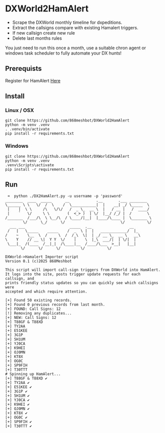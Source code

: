 # DXWorld2HamAlert

- Scrape the DXWorld monthly timeline for dxpeditions. 
- Extract the callsigns compare with existing Hamalert triggers.
- If new callsign create new rule
- Delete last months rules

You just need to run this once a month, use a suitable chron agent or windows task scheduler to fully automate your DX hunts!

## Prerequists
Register for HamAlert [Here](https://hamalert.org/register)
## Install

### Linux / OSX
```
git clone https://github.com/868meshbot/DXWorld2HamAlert
python -m venv .venv
. .venv/bin/activate
pip install -r requirements.txt
```
### Windows
```
git clone https://github.com/868meshbot/DXWorld2HamAlert
python -m venv .venv
.venv\Scripts\activate
pip install -r requirements.txt
```

## Run
```
 ➜  python ./DX2HamAlert.py -u username -p 'password'
________  ____  _____      __            .__       .___ ________
\______ \ \   \/  /  \    /  \___________|  |    __| _/ \_____  \
 |    |  \ \     /\   \/\/   /  _ \_  __ \  |   / __ |   /  ____/
 |    `   \/     \ \        (  <_> )  | \/  |__/ /_/ |  /       \
/_______  /___/\  \ \__/\  / \____/|__|  |____/\____ |  \_______ \
        \/      \_/      \/                         \/          \/
  ___ ___                    _____  .__                 __
 /   |   \_____    _____    /  _  \ |  |   ____________/  |_
/    ~    \__  \  /     \  /  /_\  \|  | _/ __ \_  __ \   __\
\    Y    // __ \|  Y Y  \/    |    \  |_\  ___/|  | \/|  |
 \___|_  /(____  /__|_|  /\____|__  /____/\___  >__|   |__|
       \/      \/      \/         \/          \/

DXWorld->Hamalert Importer script
Version 0.1 (c)2025 868Meshbot

This script will import call-sign triggers from DXWorld into HamAlert.
It logs into the site, posts trigger update requests for each callsign, and
prints friendly status updates so you can quickly see which callsigns were
accepted and which require attention.

[+] Found 50 existing records.
[+] Found 0 previous records from last month.
[+] FOUND: Call Signs: 12
[!] Removing any duplicates...
[+] NEW: Call Signs: 12
[+] T88GF & T88XD
[+] TY2AA
[+] E51KEE
[+] 3G1P
[+] 5H1UM
[+] YJ0CA
[+] K9HEI
[+] OJ0MN
[+] KT8X
[+] OG0C
[+] SP9FIH
[+] T30TTT
# Spinning up HamAlert...
[+] T88GF & T88XD ✔
[+] TY2AA ✔
[+] E51KEE ✔
[+] 3G1P ✔
[+] 5H1UM ✔
[+] YJ0CA ✔
[+] K9HEI ✔
[+] OJ0MN ✔
[+] KT8X ✔
[+] OG0C ✔
[+] SP9FIH ✔
[+] T30TTT ✔
```
